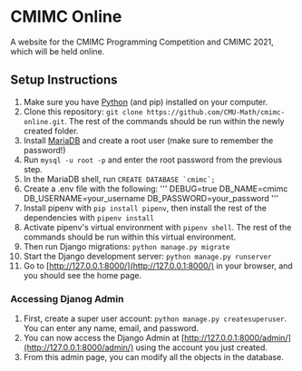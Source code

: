 # CMIMC Online
A website for the CMIMC Programming Competition and CMIMC 2021, which will be held online.

## Setup Instructions
1. Make sure you have [Python](https://www.python.org/downloads/) (and pip) installed on your computer.
2. Clone this repository: `git clone https://github.com/CMU-Math/cmimc-online.git`. The rest of the commands should be run within the newly created folder.
3. Install [MariaDB](https://mariadb.com/) and create a root user (make sure to remember the password!)
4. Run `mysql -u root -p` and enter the root password from the previous step.
5. In the MariaDB shell, run ```CREATE DATABASE `cmimc`;```
6. Create a .env file with the following:
'''
DEBUG=true
DB_NAME=cmimc
DB_USERNAME=your_username
DB_PASSWORD=your_password
'''
7. Install pipenv with `pip install pipenv`, then install the rest of the dependencies with `pipenv install`
8. Activate pipenv's virtual environment with `pipenv shell`. The rest of the commands should be run within this virtual environment.
9. Then run Django migrations: `python manage.py migrate`
10. Start the Django development server: `python manage.py runserver`
11. Go to [http://127.0.0.1:8000/](http://127.0.0.1:8000/) in your browser, and you should see the home page.

### Accessing Djanog Admin
1. First, create a super user account: `python manage.py createsuperuser`. You can enter any name, email, and password.
2. You can now access the Django Admin at [http://127.0.0.1:8000/admin/](http://127.0.0.1:8000/admin/) using the account you just created.
3. From this admin page, you can modify all the objects in the database.
